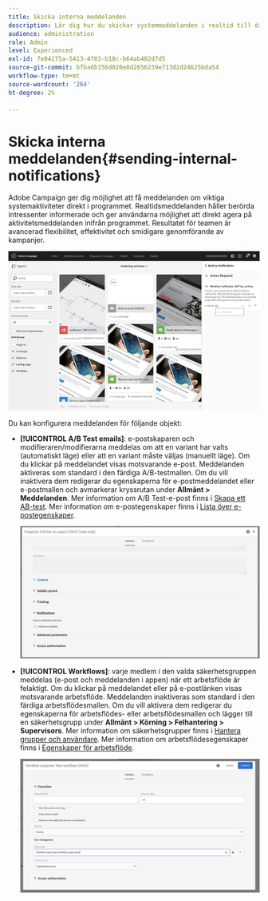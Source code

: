 ```yaml
---
title: Skicka interna meddelanden
description: Lär dig hur du skickar systemmeddelanden i realtid till dina Adobe Campaign-användare
audience: administration
role: Admin
level: Experienced
exl-id: 7e04275a-5413-4f03-b18c-b64ab482d7d5
source-git-commit: bfba6b156d020e8d2656239e713d2d24625bda54
workflow-type: tm+mt
source-wordcount: '264'
ht-degree: 2%

---
```


# Skicka interna meddelanden{#sending-internal-notifications}

Adobe Campaign ger dig möjlighet att få meddelanden om viktiga systemaktiviteter direkt i programmet. Realtidsmeddelanden håller berörda intressenter informerade och ger användarna möjlighet att direkt agera på aktivitetsmeddelanden inifrån programmet. Resultatet för teamen är avancerad flexibilitet, effektivitet och smidigare genomförande av kampanjer.

![](assets/pulse_3.png)

Du kan konfigurera meddelanden för följande objekt:

* **[!UICONTROL A/B Test emails]**: e-postskaparen och modifieraren/modifierarna meddelas om att en variant har valts (automatiskt läge) eller att en variant måste väljas (manuellt läge). Om du klickar på meddelandet visas motsvarande e-post. Meddelanden aktiveras som standard i den färdiga A/B-testmallen. Om du vill inaktivera dem redigerar du egenskaperna för e-postmeddelandet eller e-postmallen och avmarkerar kryssrutan under **Allmänt > Meddelanden**. Mer information om A/B Test-e-post finns i [Skapa ett AB-test](../../channels/using/designing-an-a-b-test-email.md). Mer information om e-postegenskaper finns i [Lista över e-postegenskaper](../../administration/using/configuring-email-channel.md#list-of-email-properties).

   ![](assets/pulse_2.png)

* **[!UICONTROL Workflows]**: varje medlem i den valda säkerhetsgruppen meddelas (e-post och meddelanden i appen) när ett arbetsflöde är felaktigt. Om du klickar på meddelandet eller på e-postlänken visas motsvarande arbetsflöde. Meddelanden inaktiveras som standard i den färdiga arbetsflödesmallen. Om du vill aktivera dem redigerar du egenskaperna för arbetsflödes- eller arbetsflödesmallen och lägger till en säkerhetsgrupp under **Allmänt > Körning > Felhantering > Supervisors**. Mer information om säkerhetsgrupper finns i [Hantera grupper och användare](../../administration/using/managing-groups-and-users.md). Mer information om arbetsflödesegenskaper finns i [Egenskaper för arbetsflöde](../../automating/using/managing-execution-options.md).

   ![](assets/pulse_1.png)
